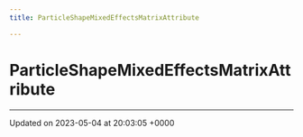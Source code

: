 ```yaml
---
title: ParticleShapeMixedEffectsMatrixAttribute

---
```


# ParticleShapeMixedEffectsMatrixAttribute





-------------------------------

Updated on 2023-05-04 at 20:03:05 +0000